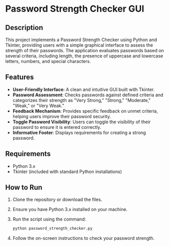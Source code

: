 # Password Strength Checker GUI

## Description

This project implements a Password Strength Checker using Python and Tkinter, providing users with a simple graphical interface to assess the strength of their passwords. The application evaluates passwords based on several criteria, including length, the presence of uppercase and lowercase letters, numbers, and special characters.

## Features

- **User-Friendly Interface**: A clean and intuitive GUI built with Tkinter.
- **Password Assessment**: Checks passwords against defined criteria and categorizes their strength as "Very Strong," "Strong," "Moderate," "Weak," or "Very Weak."
- **Feedback Mechanism**: Provides specific feedback on unmet criteria, helping users improve their password security.
- **Toggle Password Visibility**: Users can toggle the visibility of their password to ensure it is entered correctly.
- **Informative Footer**: Displays requirements for creating a strong password.

## Requirements

- Python 3.x
- Tkinter (included with standard Python installations)

## How to Run

1. Clone the repository or download the files.
2. Ensure you have Python 3.x installed on your machine.
3. Run the script using the command:

   ```bash
   python password_strength_checker.py
   ```

4. Follow the on-screen instructions to check your password strength.
